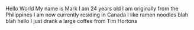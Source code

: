 Hello World
My name is Mark
I am 24 years old
I am originally from the Philippines
I am now currently residing in Canada
I like ramen noodles
blah blah
hello
I just drank a large coffee from Tim Hortons
